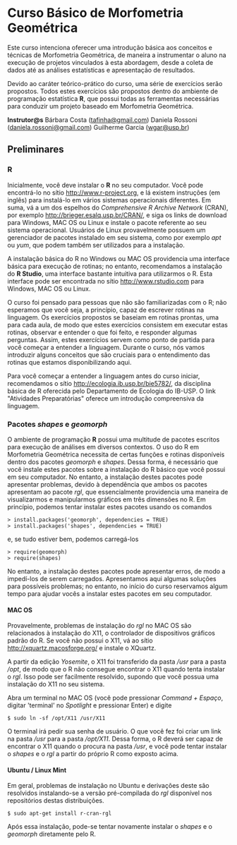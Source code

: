 # Curso Básico de Morfometria Geométrica

Este curso intenciona oferecer uma introdução básica aos conceitos e
técnicas de Morfometria Geométrica, de maneira a instrumentar o aluno
na execução de projetos vinculados à esta abordagem, desde a coleta de
dados até as análises estatísticas e apresentação de resultados.

Devido ao caráter teórico-prático do curso, uma série de exercícios
serão propostos. Todos estes exercícios são propostos dentro do
ambiente de programação estatística **R**, que possui todas as
ferramentas necessárias para conduzir um projeto baseado em
Morfometria Geométrica.

**Instrutor@s**
Bárbara Costa (<tafinha@gmail.com>)
Daniela Rossoni (<daniela.rossoni@gmail.com>)
Guilherme Garcia (<wgar@usp.br>)

## Preliminares

### R

Inicialmente, você deve instalar o **R** no seu computador. Você pode
encontrá-lo no sítio http://www.r-project.org, e lá existem instruções
(em inglês) para instalá-lo em vários sistemas operacionais
diferentes. Em suma, vá a um dos espelhos do *Comprehensive R Archive
Network* (CRAN), por exemplo http://brieger.esalq.usp.br/CRAN/, e siga
os links de download para Windows, MAC OS ou Linux e instale o pacote
referente ao seu sistema operacional. Usuários de Linux provavelmente
possuem um gerenciador de pacotes instalado em seu sistema, como por
exemplo *apt* ou *yum*, que podem também ser utilizados para a
instalação.

A instalação básica do R no Windows ou MAC OS providencia uma
interface básica para execução de rotinas; no entanto, recomendamos a
instalação do **R Studio**, uma interface bastante intuitiva para
utilizarmos o R. Esta interface pode ser encontrada no sítio
http://www.rstudio.com para Windows, MAC OS ou Linux.

O curso foi pensado para pessoas que não são familiarizadas com o R;
não esperamos que você seja, a princípio, capaz de escrever rotinas na
linguagem. Os exercícios propostos se baseiam em rotinas prontas, uma
para cada aula, de modo que estes exercícios consistem em executar
estas rotinas, observar e entender o que foi feito, e responder
algumas perguntas. Assim, estes exercícios servem como ponto de
partida para você começar a entender a linguagem. Durante o curso, nós
vamos introduzir alguns conceitos que são cruciais para o entendimento
das rotinas que estamos disponibilizando aqui.

Para você começar a entender a linguagem antes do curso iniciar,
recomendamos o sítio http://ecologia.ib.usp.br/bie5782/, da disciplina
básica de R oferecida pelo Departamento de Ecologia do IB-USP. O link
"Atividades Preparatórias" oferece um introdução compreensiva da
linguagem.

### Pacotes _shapes_ e _geomorph_

O ambiente de programação **R** possui uma multitude de pacotes
escritos para execução de análises em diversos contextos. O uso do R
em Morfometria Geométrica necessita de certas funções e rotinas
disponíveis dentro dos pacotes *geomorph* e *shapes*. Dessa forma, é
necessário que você instale estes pacotes sobre a instalação do R
básico que você possui em seu computador. No entanto, a instalação
destes pacotes pode apresentar problemas, devido à dependência que
ambos os pacotes apresentam ao pacote *rgl*, que essencialmente
providencia uma maneira de visualizarmos e manipularmos gráficos em
três dimensões no R. Em princípio, podemos tentar instalar estes
pacotes usando os comandos

```{R}
> install.packages('geomorph', dependencies = TRUE)
> install.packages('shapes', dependencies = TRUE)
```

e, se tudo estiver bem, podemos carregá-los

```{R}
> require(geomorph)
> require(shapes)
```

No entanto, a instalação destes pacotes pode apresentar erros, de modo
a impedí-los de serem carregados. Apresentamos aqui algumas soluções
para possíveis problemas; no entanto, no início do curso reservamos
algum tempo para ajudar vocês a instalar estes pacotes em seu
computador.

#### MAC OS 

Provavelmente, problemas de instalação do _rgl_ no MAC OS são
relacionados à instalação do X11, o controlador de dispositivos
gráficos padrão do R. Se você não possui o X11, vá ao sítio
http://xquartz.macosforge.org/ e instale o XQuartz.

A partir da edição *Yosemite*, o X11 foi transferido da pasta */usr*
para a pasta */opt*, de modo que o R não consegue encontrar o X11
quando tenta instalar o _rgl_. Isso pode ser facilmente resolvido,
supondo que você possua uma instalação do X11 no seu sistema.

Abra um terminal no MAC OS (você pode pressionar
*Command + Espaço*, digitar 'terminal' no *Spotlight* e pressionar
Enter) e digite

```{bash}
$ sudo ln -sf /opt/X11 /usr/X11
```

O terminal irá pedir sua senha de usuário. O que você fez foi criar um
link na pasta */usr* para a pasta */opt/X11*. Dessa forma, o R deverá
ser capaz de encontrar o X11 quando o procura na pasta */usr*, e você
pode tentar instalar o _shapes_ e o _rgl_ a partir do próprio R como
exposto acima.

#### Ubuntu / Linux Mint

Em geral, problemas de instalação no Ubuntu e derivações deste são
resolvidos instalando-se a versão pré-compilada do *rgl* disponível
nos repositórios destas distribuições.

```{shell}
$ sudo apt-get install r-cran-rgl
```

Após essa instalação, pode-se tentar novamente instalar o _shapes_ e o
_geomorph_ diretamente pelo R.
